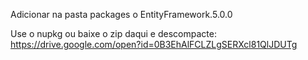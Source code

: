 Adicionar na pasta packages o EntityFramework.5.0.0

Use o nupkg ou baixe o zip daqui e descompacte: https://drive.google.com/open?id=0B3EhAlFCLZLgSERXcl81QlJDUTg